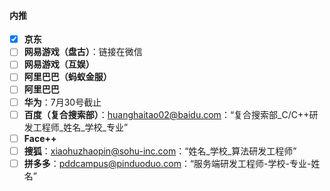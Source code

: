 #### 内推
- [x] **京东**
- [ ] **网易游戏（盘古）**：链接在微信
- [ ] **网易游戏（互娱）**
- [ ] **阿里巴巴（蚂蚁金服）**
- [ ] **阿里巴巴**
- [ ] **华为**：7月30号截止
- [ ] **百度（复合搜索部）**：[huanghaitao02@baidu.com](huanghaitao02@baidu.com)：“复合搜索部\_C/C++研发工程师\_姓名\_学校\_专业”
- [ ] **Face++**
- [ ] **搜狐**：[xiaohuzhaopin@sohu-inc.com](xiaohuzhaopin@sohu-inc.com)：“姓名\_学校\_算法研发工程师”
- [ ] **拼多多**：[pddcampus@pinduoduo.com](pddcampus@pinduoduo.com)：“服务端研发工程师-学校-专业-姓名”
